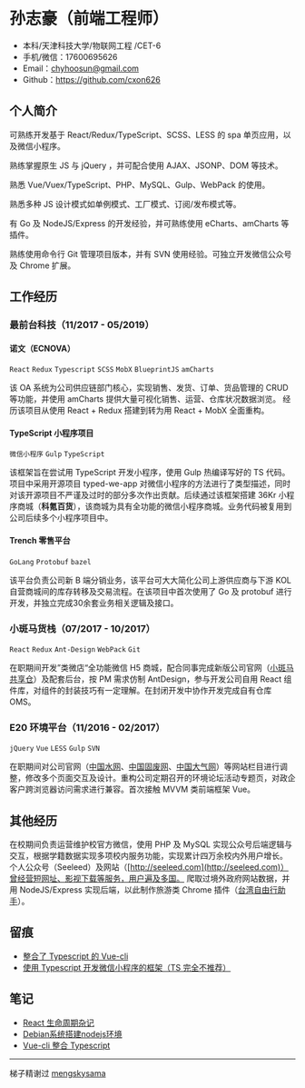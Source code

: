 # 孙志豪（前端工程师）
- 本科/天津科技大学/物联网工程 /CET-6
- 手机/微信：17600695626
- Email：chyhoosun@gmail.com
- Github：https://github.com/cxon626

## 个人简介
可熟练开发基于 React/Redux/TypeScript、SCSS、LESS 的 spa 单页应用，以及微信小程序。

熟练掌握原生 JS 与 jQuery ，并可配合使用 AJAX、JSONP、DOM 等技术。

熟悉 Vue/Vuex/TypeScript、PHP、MySQL、Gulp、WebPack 的使用。

熟悉多种 JS 设计模式如单例模式、工厂模式、订阅/发布模式等。

有 Go 及 NodeJS/Express 的开发经验，并可熟练使用 eCharts、amCharts 等插件。

熟练使用命令行 Git 管理项目版本，并有 SVN 使用经验。可独立开发微信公众号及 Chrome 扩展。

## 工作经历
### 最前台科技（11/2017 - 05/2019）
#### 诺文（ECNOVA）
`React` `Redux` `Typescript` `SCSS` `MobX` `BlueprintJS` `amCharts`

该 OA 系统为公司供应链部门核心，实现销售、发货、订单、货品管理的 CRUD 等功能，并使用 amCharts 提供大量可视化销售、运营、仓库状况数据浏览。
经历该项目从使用 React + Redux 搭建到转为用 React + MobX 全面重构。
#### TypeScript 小程序项目
`微信小程序` `Gulp` `TypeScript`

该框架旨在尝试用 TypeScript 开发小程序，使用 Gulp 热编译写好的 TS 代码。项目中采用开源项目 typed-we-app 对微信小程序的方法进行了类型描述，同时对该开源项目不严谨及过时的部分多次作出贡献。后续通过该框架搭建 36Kr 小程序商城（**科氪百货**），该商城为具有全功能的微信小程序商城。业务代码被复用到公司后续多个小程序项目中。
#### Trench 零售平台
`GoLang` `Protobuf` `bazel`

该平台负责公司新 B 端分销业务，该平台可大大简化公司上游供应商与下游 KOL 自营商城间的库存转移及交易流程。在该项目中首次使用了 Go 及 protobuf 进行开发，并独立完成30余套业务相关逻辑及接口。

### 小斑马货栈（07/2017 - 10/2017）
`React` `Redux` `Ant-Design` `WebPack` `Git`

在职期间开发”类微店“全功能微信 H5 商城，配合同事完成新版公司官网（[小斑马共享仓](https://oms.xbmhz.com/)）及配套后台，按 PM 需求仿制 AntDesign，参与开发公司自用 React 组件库，对组件的封装技巧有一定理解。在封闭开发中协作开发完成自有仓库 OMS。

### E20 环境平台（11/2016 - 02/2017）
`jQuery` `Vue` `LESS` `Gulp` `SVN`

在职期间对公司官网（[中国水网](http://www.h2o-china.com/)、[中国固废网](http://www.solidwaste.com.cn/)、[中国大气网](http://www.chndaqi.com/)）等网站栏目进行调整，修改多个页面交互及设计。重构公司定期召开的环境论坛活动专题页，对政企客户跨浏览器访问需求进行兼容。首次接触 MVVM 类前端框架 Vue。

## 其他经历
在校期间负责运营维护校官方微信，使用 PHP 及 MySQL 实现公众号后端逻辑与交互，根据学籍数据实现多项校内服务功能，实现累计四万余校内外用户增长。
个人公众号（Seeleed）及网站（[http://seeleed.com](http://seeleed.com)）曾经营短网址、影视下载等服务，用户遍及多国。
爬取过境外政府网站数据，并用 NodeJS/Express 实现后端，以此制作旅游类 Chrome 插件（[台湾自由行助手](https://chrome.google.com/webstore/detail/台灣自由行助手-taiwan-visa-data/fcgmbjlkgbljgcbkaambjfmpobbkannn)）。



## 留痕
- [整合了 Typescript 的 Vue-cli](https://github.com/cxon626/Vue-Demos)
- [使用 Typescript 开发微信小程序的框架（TS 完全不推荐）](https://github.com/cxon626/CX-Wet)

## 笔记
- [React 生命周期杂记](https://www.jianshu.com/p/9f0a6e433edd) 
- [Debian系统搭建nodejs环境](https://www.jianshu.com/p/a3815b96cc90)
- [Vue-cli 整合 Typescript](https://www.jianshu.com/p/395c3cee981b)

---
梯子精谢过 [mengskysama](https://github.com/mengskysama)
